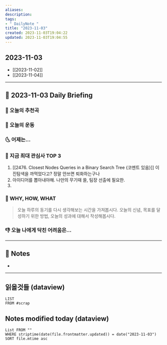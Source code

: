 ```yaml
---
aliases: 
description:
tags:
- " DailyNote "
title: "2023-11-03"
created: 2023-11-03T19:04:22
updated: 2023-11-03T19:04:55
---
```


## 2023-11-03

- [[2023-11-02]] 
- [[2023-11-04]]

---

## 📅 2023-11-03 Daily Briefing

### 🎵 오늘의 추천곡

### 🏃 오늘의 운동

### 🌜 어제는...

### 🧠 지금 최대 관심사 TOP 3

1. [[2476. Closest Nodes Queries in a Binary Search Tree {코멘트 있음}]] 이진탐색을 까먹었다고? 정말 안쓰면 퇴화하는구나
2. 아이디어를 뽑아내야해. 나만의 무기때 쓸, 팀장 선출에 필요한.
3. 

### 🚀 WHY, HOW, WHAT

> 오늘 하루의 동기를 다시 생각해보는 시간을 가져봅시다. 오늘의 신념, 목표를 달성하기 위한 방법, 오늘의 성과에 대해서 작성해봅시다.

### 👎 오늘 나에게 닥친 어려움은...

---

## 📝 Notes

- 

---

## 읽을것들 (dataview)

```dataview
LIST
FROM #scrap
```

## Notes modified today (dataview)

```dataview
List FROM "" 
WHERE striptime(date(file.frontmatter.updated)) = date("2023-11-03") 
SORT file.mtime asc
```
